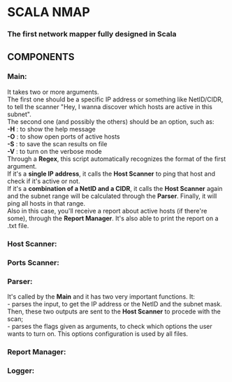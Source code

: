 <h1>SCALA NMAP</h1>
<h3>The first network mapper fully designed in Scala</h3>

<h2>COMPONENTS</h2>
<h3>Main:</h3>
<p>It takes two or more arguments. 
<br>The first one should be a specific IP address or something like NetID/CIDR,
to tell the scanner "Hey, I wanna discover which hosts are active in this subnet".
<br>The second one (and possibly the others) should be an option, such as: 
<br><strong>-H</strong> : to show the help message
<br><strong>-O</strong> : to show open ports of active hosts
<br><strong>-S</strong> : to save the scan results on file
<br><strong>-V</strong> : to turn on the verbose mode
<br>Through a <strong>Regex</strong>, this script automatically recognizes the format of the first argument.
<br>If it's a <strong>single IP address</strong>, it calls the <strong>Host Scanner</strong> to ping that host and check if it's active or not.
<br>If it's a <strong>combination of a NetID and a CIDR</strong>, it calls the <strong>Host Scanner</strong> again 
and the subnet range will be calculated through the <strong>Parser</strong>. Finally, it will ping all hosts in that range.
<br>Also in this case, you'll receive a report about active hosts (if there're some), through the <strong>Report Manager</strong>.
It's also able to print the report on a .txt file. 
</p>

<h3>Host Scanner:</h3>
<p></p>

<h3>Ports Scanner:</h3>
<p></p>

<h3>Parser:</h3>
<p>It's called by the <strong>Main</strong> and it has two very important functions. It:
<br>- parses the input, to get the IP address or the NetID and the subnet mask.
Then, these two outputs are sent to the <strong>Host Scanner</strong> to procede with the scan; 
<br>- parses the flags given as arguments, to check which options the user wants to turn on. 
This options configuration is used by all files.</p>

<h3>Report Manager:</h3>
<p></p>

<h3>Logger:</h3>
<p></p>



